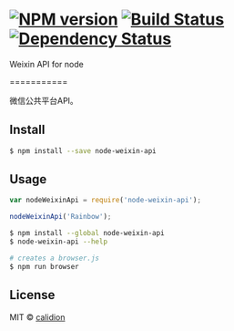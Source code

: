 #  [![NPM version][npm-image]][npm-url] [![Build Status][travis-image]][travis-url] [![Dependency Status][daviddm-image]][daviddm-url]

Weixin API for node

===========

微信公共平台API。


## Install

```sh
$ npm install --save node-weixin-api
```


## Usage

```js
var nodeWeixinApi = require('node-weixin-api');

nodeWeixinApi('Rainbow');
```

```sh
$ npm install --global node-weixin-api
$ node-weixin-api --help
```

```sh
# creates a browser.js
$ npm run browser
```


## License

MIT © [calidion](blog.3gcnbeta.com)


[npm-image]: https://badge.fury.io/js/node-weixin-api.svg
[npm-url]: https://npmjs.org/package/node-weixin-api
[travis-image]: https://travis-ci.org/calidion/node-weixin-api.svg?branch=master
[travis-url]: https://travis-ci.org/calidion/node-weixin-api
[daviddm-image]: https://david-dm.org/calidion/node-weixin-api.svg?theme=shields.io
[daviddm-url]: https://david-dm.org/calidion/node-weixin-api
